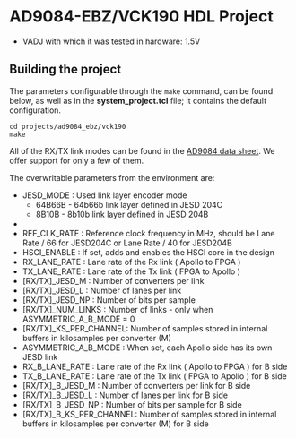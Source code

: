 <!-- no_no_os -->

# AD9084-EBZ/VCK190 HDL Project

- VADJ with which it was tested in hardware: 1.5V

## Building the project

The parameters configurable through the `make` command, can be found below, as well as in the **system_project.tcl** file; it contains the default configuration.

```
cd projects/ad9084_ebz/vck190
make
```

All of the RX/TX link modes can be found in the [AD9084 data sheet](https://www.analog.com/media/en/technical-documentation/user-guides/eval-ad9084-ug-2326.pdf). We offer support for only a few of them.

The overwritable parameters from the environment are:

- JESD_MODE : Used link layer encoder mode
  - 64B66B - 64b66b link layer defined in JESD 204C
  - 8B10B  - 8b10b link layer defined in JESD 204B
-
- REF_CLK_RATE : Reference clock frequency in MHz, should be Lane Rate / 66 for JESD204C or Lane Rate / 40 for JESD204B
- HSCI_ENABLE : If set, adds and enables the HSCI core in the design
- RX_LANE_RATE :  Lane rate of the Rx link ( Apollo to FPGA )
- TX_LANE_RATE :  Lane rate of the Tx link ( FPGA to Apollo )
- [RX/TX]_JESD_M : Number of converters per link
- [RX/TX]_JESD_L : Number of lanes per link
- [RX/TX]_JESD_NP : Number of bits per sample
- [RX/TX]_NUM_LINKS : Number of links - only when ASYMMETRIC_A_B_MODE = 0
- [RX/TX]_KS_PER_CHANNEL: Number of samples stored in internal buffers in kilosamples per converter (M)
- ASYMMETRIC_A_B_MODE : When set, each Apollo side has its own JESD link
- RX_B_LANE_RATE :  Lane rate of the Rx link ( Apollo to FPGA ) for B side
- TX_B_LANE_RATE :  Lane rate of the Tx link ( FPGA to Apollo ) for B side
- [RX/TX]_B_JESD_M : Number of converters per link for B side
- [RX/TX]_B_JESD_L : Number of lanes per link for B side
- [RX/TX]_B_JESD_NP : Number of bits per sample for B side
- [RX/TX]_B_KS_PER_CHANNEL: Number of samples stored in internal buffers in kilosamples per converter (M) for B side
